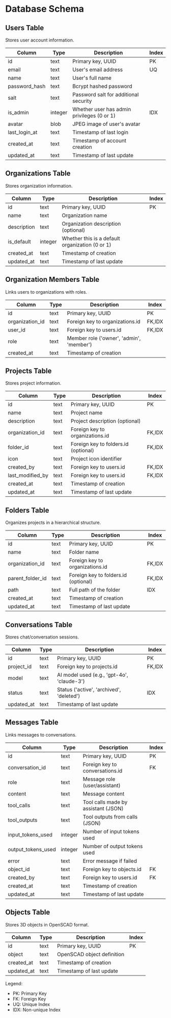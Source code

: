 # Database Schema

## Users Table

Stores user account information.

| Column       | Type    | Description                                    | Index |
|--------------|---------|------------------------------------------------|-------|
| id           | text    | Primary key, UUID                              | PK    |
| email        | text    | User's email address                           | UQ    |
| name         | text    | User's full name                               |       |
| password_hash| text    | Bcrypt hashed password                         |       |
| salt         | text    | Password salt for additional security          |       |
| is_admin     | integer | Whether user has admin privileges (0 or 1)     | IDX   |
| avatar       | blob    | JPEG image of user's avatar                    |       |
| last_login_at| text    | Timestamp of last login                        |       |
| created_at   | text    | Timestamp of account creation                  |       |
| updated_at   | text    | Timestamp of last update                       |       |

## Organizations Table

Stores organization information.

| Column      | Type    | Description                                    | Index |
|-------------|---------|------------------------------------------------|-------|
| id          | text    | Primary key, UUID                              | PK    |
| name        | text    | Organization name                              |       |
| description | text    | Organization description (optional)            |       |
| is_default  | integer | Whether this is a default organization (0 or 1)|       |
| created_at  | text    | Timestamp of creation                          |       |
| updated_at  | text    | Timestamp of last update                       |       |

## Organization Members Table

Links users to organizations with roles.

| Column          | Type    | Description                                    | Index |
|-----------------|---------|------------------------------------------------|-------|
| id              | text    | Primary key, UUID                              | PK    |
| organization_id | text    | Foreign key to organizations.id                | FK,IDX|
| user_id         | text    | Foreign key to users.id                        | FK,IDX|
| role            | text    | Member role ('owner', 'admin', 'member')       |       |
| created_at      | text    | Timestamp of creation                          |       |

## Projects Table

Stores project information.

| Column          | Type    | Description                                    | Index |
|-----------------|---------|------------------------------------------------|-------|
| id              | text    | Primary key, UUID                              | PK    |
| name            | text    | Project name                                   |       |
| description     | text    | Project description (optional)                 |       |
| organization_id | text    | Foreign key to organizations.id                | FK,IDX|
| folder_id       | text    | Foreign key to folders.id (optional)           | FK,IDX|
| icon            | text    | Project icon identifier                        |       |
| created_by      | text    | Foreign key to users.id                        | FK,IDX|
| last_modified_by| text    | Foreign key to users.id                        | FK,IDX|
| created_at      | text    | Timestamp of creation                          |       |
| updated_at      | text    | Timestamp of last update                       |       |

## Folders Table

Organizes projects in a hierarchical structure.

| Column          | Type    | Description                                    | Index |
|-----------------|---------|------------------------------------------------|-------|
| id              | text    | Primary key, UUID                              | PK    |
| name            | text    | Folder name                                    |       |
| organization_id | text    | Foreign key to organizations.id                | FK,IDX|
| parent_folder_id| text    | Foreign key to folders.id (optional)           | FK,IDX|
| path            | text    | Full path of the folder                        | IDX   |
| created_at      | text    | Timestamp of creation                          |       |
| updated_at      | text    | Timestamp of last update                       |       |

## Conversations Table

Stores chat/conversation sessions.

| Column          | Type    | Description                                    | Index |
|-----------------|---------|------------------------------------------------|-------|
| id              | text    | Primary key, UUID                              | PK    |
| project_id      | text    | Foreign key to projects.id                     | FK,IDX|
| model           | text    | AI model used (e.g., 'gpt-4o', 'claude-3')     |       |
| status          | text    | Status ('active', 'archived', 'deleted')       | IDX   |
| updated_at      | text    | Timestamp of last update                       |       |

## Messages Table

Links messages to conversations.

| Column            | Type    | Description                                    | Index |
|-------------------|---------|------------------------------------------------|-------|
| id                | text    | Primary key, UUID                              | PK    |
| conversation_id   | text    | Foreign key to conversations.id                | FK    |
| role              | text    | Message role (user/assistant)                  |       |
| content           | text    | Message content                                |       |
| tool_calls        | text    | Tool calls made by assistant (JSON)           |       |
| tool_outputs      | text    | Tool outputs from calls (JSON)                |       |
| input_tokens_used | integer | Number of input tokens used                    |       |
| output_tokens_used| integer | Number of output tokens used                   |       |
| error            | text    | Error message if failed                        |       |
| object_id        | text    | Foreign key to objects.id                      | FK    |
| created_by       | text    | Foreign key to users.id                        | FK    |
| created_at       | text    | Timestamp of creation                          |       |
| updated_at       | text    | Timestamp of last update                       |       |

## Objects Table

Stores 3D objects in OpenSCAD format.

| Column      | Type    | Description                                    | Index |
|-------------|---------|------------------------------------------------|-------|
| id          | text    | Primary key, UUID                              | PK    |
| object      | text    | OpenSCAD object definition                     |       |
| created_at  | text    | Timestamp of creation                          |       |
| updated_at  | text    | Timestamp of last update                       |       |

Legend:
- PK: Primary Key
- FK: Foreign Key
- UQ: Unique Index
- IDX: Non-unique Index 
